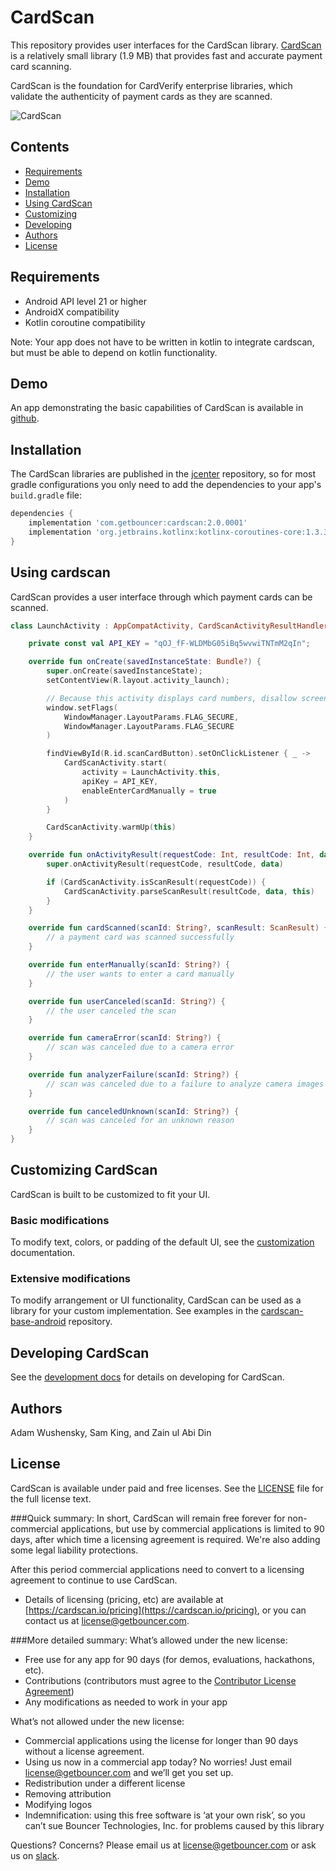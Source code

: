 # CardScan

This repository provides user interfaces for the CardScan library. [CardScan](https://cardscan.io/) is a relatively small library (1.9 MB) that provides fast and accurate payment card scanning.

CardScan is the foundation for CardVerify enterprise libraries, which validate the authenticity of payment cards as they are scanned.

![CardScan](docs/images/cardscan_demo.gif)

## Contents

* [Requirements](#requirements)
* [Demo](#demo)
* [Installation](#installation)
* [Using CardScan](#using-cardscan-ui)
* [Customizing](#customizing-cardscan)
* [Developing](#developing-cardscan)
* [Authors](#authors)
* [License](#license)

## Requirements

* Android API level 21 or higher
* AndroidX compatibility
* Kotlin coroutine compatibility

Note: Your app does not have to be written in kotlin to integrate cardscan, but must be able to depend on kotlin functionality.

## Demo

An app demonstrating the basic capabilities of CardScan is available in [github](https://github.com/getbouncer/cardscan-demo-android).

## Installation

The CardScan libraries are published in the [jcenter](https://jcenter.bintray.com/com/getbouncer/) repository, so for most gradle configurations you only need to add the dependencies to your app's `build.gradle` file:

```gradle
dependencies {
    implementation 'com.getbouncer:cardscan:2.0.0001'
    implementation 'org.jetbrains.kotlinx:kotlinx-coroutines-core:1.3.3'
}
```

## Using cardscan

CardScan provides a user interface through which payment cards can be scanned.

```kotlin
class LaunchActivity : AppCompatActivity, CardScanActivityResultHandler {

    private const val API_KEY = "qOJ_fF-WLDMbG05iBq5wvwiTNTmM2qIn";

    override fun onCreate(savedInstanceState: Bundle?) {
        super.onCreate(savedInstanceState);
        setContentView(R.layout.activity_launch);

        // Because this activity displays card numbers, disallow screenshots.
        window.setFlags(
            WindowManager.LayoutParams.FLAG_SECURE,
            WindowManager.LayoutParams.FLAG_SECURE
        )

        findViewById(R.id.scanCardButton).setOnClickListener { _ ->
            CardScanActivity.start(
                activity = LaunchActivity.this,
                apiKey = API_KEY,
                enableEnterCardManually = true
            )
        }

        CardScanActivity.warmUp(this)
    }

    override fun onActivityResult(requestCode: Int, resultCode: Int, data: Intent?) {
        super.onActivityResult(requestCode, resultCode, data)

        if (CardScanActivity.isScanResult(requestCode)) {
            CardScanActivity.parseScanResult(resultCode, data, this)
        }
    }

    override fun cardScanned(scanId: String?, scanResult: ScanResult) {
        // a payment card was scanned successfully
    }

    override fun enterManually(scanId: String?) {
        // the user wants to enter a card manually
    }

    override fun userCanceled(scanId: String?) {
        // the user canceled the scan
    }

    override fun cameraError(scanId: String?) {
        // scan was canceled due to a camera error
    }

    override fun analyzerFailure(scanId: String?) {
        // scan was canceled due to a failure to analyze camera images
    }

    override fun canceledUnknown(scanId: String?) {
        // scan was canceled for an unknown reason
    }
}
```

## Customizing CardScan

CardScan is built to be customized to fit your UI.

### Basic modifications

To modify text, colors, or padding of the default UI, see the [customization](https://github.com/getbouncer/cardscan-ui-android/blob/master/docs/customize.md) documentation.

### Extensive modifications

To modify arrangement or UI functionality, CardScan can be used as a library for your custom implementation. See examples in the [cardscan-base-android](https://github.com/getbouncer/cardscan-base-android) repository.

## Developing CardScan

See the [development docs](docs/develop.md) for details on developing for CardScan.

## Authors

Adam Wushensky, Sam King, and Zain ul Abi Din

## License

CardScan is available under paid and free licenses. See the [LICENSE](LICENSE) file for the full license text.

###Quick summary:
In short, CardScan will remain free forever for non-commercial applications, but use by commercial applications is limited to 90 days, after which time a licensing agreement is required. We're also adding some legal liability protections.

After this period commercial applications need to convert to a licensing agreement to continue to use CardScan.
* Details of licensing (pricing, etc) are available at [https://cardscan.io/pricing](https://cardscan.io/pricing), or you can contact us at [license@getbouncer.com](mailto:license@getbouncer.com).

###More detailed summary:
What’s allowed under the new license:
* Free use for any app for 90 days (for demos, evaluations, hackathons, etc).
* Contributions (contributors must agree to the [Contributor License Agreement](Contributor%20License%20Agreement))
* Any modifications as needed to work in your app

What’s not allowed under the new license:
* Commercial applications using the license for longer than 90 days without a license agreement. 
* Using us now in a commercial app today? No worries! Just email [license@getbouncer.com](mailto:license@getbouncer.com) and we’ll get you set up.
* Redistribution under a different license
* Removing attribution
* Modifying logos
* Indemnification: using this free software is ‘at your own risk’, so you can’t sue Bouncer Technologies, Inc. for problems caused by this library

Questions? Concerns? Please email us at [license@getbouncer.com](mailto:license@getbouncer.com) or ask us on [slack](https://getbouncer.slack.com).
